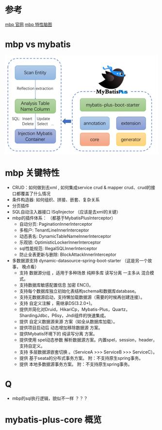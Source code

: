 # 参考
[mbp 官网](https://mybatis.plus/guide/#%E7%89%B9%E6%80%A7)
[mbp 特性脑图](https://www.processon.com/view/60515207e0b34d1578e04fc1?fromnew=1#map)

# mbp vs mybatis
![ddd](./01-框架结构.jpg)

# mbp 关键特性
- CRUD：如何做到去xml , 如何集成service crud & mapper crud、crud的接口都覆盖了什么情况
- 条件构造器: 如何组织、拼接、嵌套、复杂关系
- 分页插件
- SQL自动注入器接口 ISqlInjector （应该是去xml的关键）
- mbp的插件体系： （都基于MybatisPlusInterceptor）
    - 自动分页: PaginationInnerInterceptor
    - 多租户: TenantLineInnerInterceptor
    - 动态表名: DynamicTableNameInnerInterceptor
    - 乐观锁: OptimisticLockerInnerInterceptor
    - sql性能规范: IllegalSQLInnerInterceptor
    - 防止全表更新与删除: BlockAttackInnerInterceptor
- 多数据源支持 dynamic-datasource-spring-boot-starter （这是另一个故事， 晚点看）
    - 支持 数据源分组 ，适用于多种场景 纯粹多库 读写分离 一主多从 混合模式。
    - 支持数据库敏感配置信息 加密 ENC()。
    - 支持每个数据库独立初始化表结构schema和数据库database。
    - 支持无数据源启动，支持懒加载数据源（需要的时候再创建连接）。
    - 支持 自定义注解 ，需继承DS(3.2.0+)。
    - 提供并简化对Druid，HikariCp，Mybatis-Plus，Quartz，ShardingJdbc，P6sy，Jndi组件的快速集成。
    - 提供 自定义数据源来源 方案（如全从数据库加载）。
    - 提供项目启动后 动态增加移除数据源 方案。
    - 提供Mybatis环境下的 纯读写分离 方案。
    - 提供使用 spel动态参数 解析数据源方案。内置spel，session，header，支持自定义。
    - 支持 多层数据源嵌套切换 。（ServiceA >>> ServiceB >>> ServiceC）。
    - 提供 基于seata的分布式事务方案。 附：不支持原生spring事务。
    - 提供 本地多数据源事务方案。 附：不支持原生spring事务。
# Q
- mbp的sql执行逻辑，貌似不一样 ？？？
# mybatis-plus-core 概览


